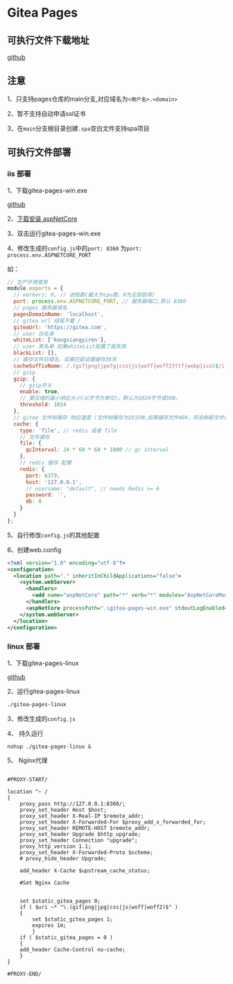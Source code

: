 # Gitea Pages

## 可执行文件下载地址

[github](https://github.com/kongxiangyiren/gitea-pages/releases/latest)

## 注意

1、只支持pages仓库的main分支,对应域名为`<用户名>.<domain>`

2、暂不支持自动申请ssl证书

3、在`main`分支根目录创建`.spa`空白文件支持spa项目

## 可执行文件部署

### iis 部署

1、下载gitea-pages-win.exe

[github](https://github.com/kongxiangyiren/gitea-pages/releases/latest)

2、[下载安装 aspNetCore](https://dotnet.microsoft.com/zh-cn/download/dotnet/thank-you/runtime-aspnetcore-8.0.0-windows-hosting-bundle-installer)

3、双击运行gitea-pages-win.exe

4、修改生成的`config.js`中的`port: 8360` 为`port: process.env.ASPNETCORE_PORT`

如：

```javascript
// 生产环境使用
module.exports = {
  // workers: 0, // 进程数(最大为cpu数，0为全部启用)
  port: process.env.ASPNETCORE_PORT, // 服务器端口,默认 8360
  // pages 服务器域名
  pagesDomainName: 'localhost',
  // gitea url 结尾不要 /
  giteaUrl: 'https://gitea.com',
  // user 白名单
  whiteList: ['kongxiangyiren'],
  // user 黑名单 如果whiteList配置了就失效
  blackList: [],
  // 缓存文件后缀名，如果匹配设置缓存30天
  cacheSuffixName: /.(gif|png|jpe?g|css|js|woff|woff2|ttf|webp|ico)$/i,
  // gzip
  gzip: {
    // gzip开关
    enable: true,
    // 要压缩的最小响应大小(以字节为单位)。默认为1024字节或1KB。
    threshold: 1024
  },
  // gitee 文件树缓存 响应速度 (文件树缓存为10分钟,如果缓存文件404，将会刷新文件树)
  cache: {
    type: 'file', // redis 或者 file
    // 文件缓存
    file: {
      gcInterval: 24 * 60 * 60 * 1000 // gc interval
    },
    // redis 缓存 配置
    redis: {
      port: 6379,
      host: '127.0.0.1',
      // username: "default", // needs Redis >= 6
      password: '',
      db: 0
    }
  }
};
```

5、自行修改`config.js`的其他配置

6、创建web.config

```xml
<?xml version="1.0" encoding="utf-8"?>
<configuration>
  <location path="." inheritInChildApplications="false">
    <system.webServer>
      <handlers>
        <add name="aspNetCore" path="*" verb="*" modules="AspNetCoreModuleV2" resourceType="Unspecified" />
      </handlers>
      <aspNetCore processPath=".\gitea-pages-win.exe" stdoutLogEnabled="true" stdoutLogFile=".\logs\stdout" hostingModel="outofprocess" />
    </system.webServer>
  </location>
</configuration>
```

### linux 部署

1、下载gitea-pages-linux

[github](https://github.com/kongxiangyiren/gitea-pages/releases/latest)

2、运行gitea-pages-linux

```sh
./gitea-pages-linux
```

3、修改生成的`config.js`

4、 持久运行

```
nohup ./gitea-pages-linux &
```

5、 Nginx代理

```nginx

#PROXY-START/

location ^~ /
{
    proxy_pass http://127.0.0.1:8360/;
    proxy_set_header Host $host;
    proxy_set_header X-Real-IP $remote_addr;
    proxy_set_header X-Forwarded-For $proxy_add_x_forwarded_for;
    proxy_set_header REMOTE-HOST $remote_addr;
    proxy_set_header Upgrade $http_upgrade;
    proxy_set_header Connection "upgrade";
    proxy_http_version 1.1;
    proxy_set_header X-Forwarded-Proto $scheme;
    # proxy_hide_header Upgrade;

    add_header X-Cache $upstream_cache_status;

    #Set Nginx Cache


    set $static_gitea_pages 0;
    if ( $uri ~* "\.(gif|png|jpg|css|js|woff|woff2)$" )
    {
    	set $static_gitea_pages 1;
    	expires 1m;
        }
    if ( $static_gitea_pages = 0 )
    {
    add_header Cache-Control no-cache;
    }
}

#PROXY-END/
```
